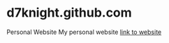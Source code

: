 # d7knight.github.com
Personal Website
My personal website 
[link to website](http://d7knight.github.io)
